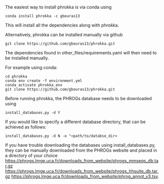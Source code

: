 The easiest way to install phrokka is via conda using

`conda install phrokka -c gbouras13`

This will install all the dependencies along with phrokka.

Alternatively, phrokka can be installed manually via github

`git clone https://github.com/gbouras13/phrokka.git`

The dependencies found in other_files/requirements.yaml will then need to be installed manually.

For example using conda:

```
cd phrokka
conda env create -f environment.yml
conda activate phrokka_env
git clone https://github.com/gbouras13/phrokka.git
```

Before running phrokka, the PHROGs database needs to be downloaded using

`install_databases.py -d Y`


If you would like to specify a different database directory, that can be achieved as follows:

`install_databases.py -d N -o "<path/to/databse_dir>`

If you have trouble downloading the databases using install_databases.py, they can be manually downloaded from the PHROGs website and placed in a directory of your choice https://phrogs.lmge.uca.fr/downloads_from_website/phrogs_mmseqs_db.tar.gz https://phrogs.lmge.uca.fr/downloads_from_website/phrogs_hhsuite_db.tar.gz https://phrogs.lmge.uca.fr/downloads_from_website/phrog_annot_v3.tsv.
